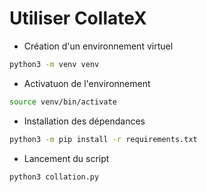 # Utiliser CollateX

- Création d'un environnement virtuel
``` bash
python3 -m venv venv
```
- Activatuon de l'environnement
``` bash
source venv/bin/activate
```
- Installation des dépendances
``` bash
python3 -m pip install -r requirements.txt
```
- Lancement du script
``` bash
python3 collation.py
```